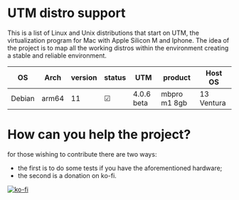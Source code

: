 # UTM distro support
This is a list of Linux and Unix distributions that start on UTM, the virtualization program for Mac with Apple Silicon M and Iphone.
The idea of the project is to map all the working distros within the environment creating a stable and reliable environment.

|       OS       |      Arch     |   version  |    status   |   UTM       |   product     |   Host OS    |
|----------------|---------------|------------|-------------| ----------- | ------------- | ------------ |
|     Debian     |     arm64     |     11     |      ☑      |  4.0.6 beta | mbpro m1 8gb  |  13 Ventura  |

# How can you help the project?
for those wishing to contribute there are two ways:
- the first is to do some tests if you have the aforementioned hardware;
- the second is a donation on ko-fi.

[![ko-fi](https://ko-fi.com/img/githubbutton_sm.svg)](https://ko-fi.com/A0A3CDMP9)
